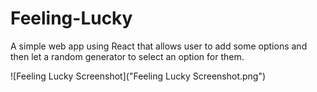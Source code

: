 # Feeling-Lucky

A simple web app using React that allows user to add some options and then let a random generator to select an option for them. 

![Feeling Lucky Screenshot]("Feeling Lucky Screenshot.png")